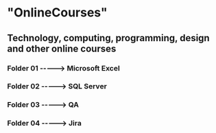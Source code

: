 # "OnlineCourses"
## Technology, computing, programming, design and other online courses
### Folder 01 -----> Microsoft Excel
### Folder 02 -----> SQL Server
### Folder 03 -----> QA
### Folder 04 -----> Jira